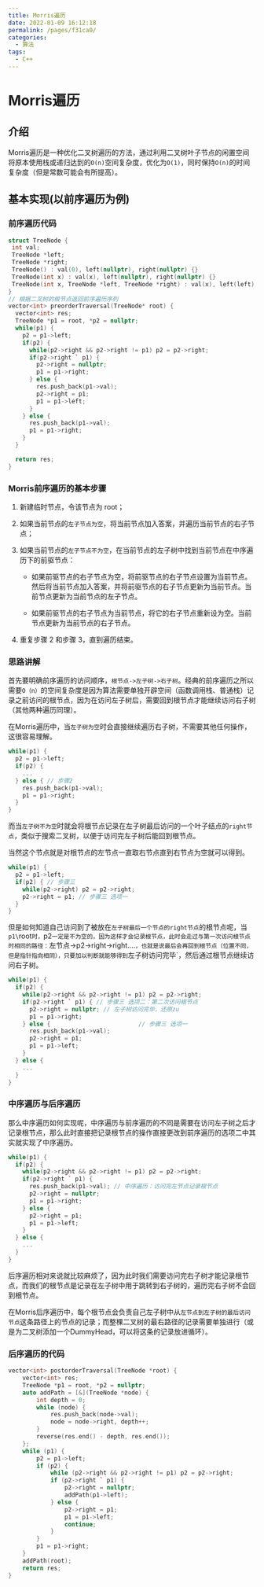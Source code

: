```yaml
---
title: Morris遍历
date: 2022-01-09 16:12:18
permalink: /pages/f31ca0/
categories:
  - 算法
tags:
  - C++
---
```

# Morris遍历

## 介绍

Morris遍历是一种优化二叉树遍历的方法，通过利用二叉树叶子节点的闲置空间将原本使用栈或递归达到的`O(n)`空间复杂度，优化为`O(1)`，同时保持`O(n)`的时间复杂度（但是常数可能会有所提高）。



## 基本实现(以前序遍历为例)

### 前序遍历代码

```cpp
struct TreeNode {
 int val;
 TreeNode *left;
 TreeNode *right;
 TreeNode() : val(0), left(nullptr), right(nullptr) {}
 TreeNode(int x) : val(x), left(nullptr), right(nullptr) {}
 TreeNode(int x, TreeNode *left, TreeNode *right) : val(x), left(left), right(right) {}
}
// 根据二叉树的根节点返回前序遍历序列
vector<int> preorderTraversal(TreeNode* root) {
  vector<int> res;
  TreeNode *p1 = root, *p2 = nullptr;
  while(p1) {
    p2 = p1->left;
    if(p2) {
      while(p2->right && p2->right != p1) p2 = p2->right;
      if(p2->right ` p1) {
        p2->right = nullptr;
        p1 = p1->right;
      } else {
        res.push_back(p1->val);
        p2->right = p1;
        p1 = p1->left;
      }
    } else {
      res.push_back(p1->val);
      p1 = p1->right;
    }
  }

  return res;
}
```



### Morris前序遍历的基本步骤

1. 新建临时节点，令该节点为 root；

2. 如果当前节点的`左子节点为空`，将当前节点加入答案，并遍历当前节点的右子节点；

3. 如果当前节点的`左子节点不为空`，在当前节点的左子树中找到当前节点在中序遍历下的前驱节点：

   - 如果前驱节点的右子节点为空，将前驱节点的右子节点设置为当前节点。然后将当前节点加入答案，并将前驱节点的右子节点更新为当前节点。当前节点更新为当前节点的左子节点。

   - 如果前驱节点的右子节点为当前节点，将它的右子节点重新设为空。当前节点更新为当前节点的右子节点。

4. 重复步骤 2 和步骤 3，直到遍历结束。



### 思路讲解

首先要明确前序遍历的访问顺序，`根节点->左子树->右子树`。经典的前序遍历之所以需要`O（n）`的空间复杂度是因为算法需要单独开辟空间（函数调用栈、普通栈）记录之前访问的根节点，因为在访问左子树后，需要回到根节点才能继续访问右子树（其他两种遍历同理）。

在Morris遍历中，当`左子树为空`时会直接继续遍历右子树，不需要其他任何操作，这很容易理解。

```cpp
while(p1) {
  p2 = p1->left;
  if(p2) {
    ...
  } else { // 步骤2
    res.push_back(p1->val);
    p1 = p1->right;
  }
}
```

而当`左子树不为空`时就会将根节点记录在左子树最后访问的一个叶子结点的`right节点`，类似于搜索二叉树，以便于访问完左子树后能回到根节点。

当然这个节点就是对根节点的左节点一直取右节点直到右节点为空就可以得到。

```cpp
while(p1) {
  p2 = p1->left;
  if(p2) { // 步骤三
    while(p2->right) p2 = p2->right;
    p2->right = p1; // 步骤三 选项一
  }
}

```

但是如何知道自己访问到了被放在`左子树最后一个节点的right节点`的根节点呢，当`p1\`root`时，`p2`一定是不为空的，因为这样才会记录根节点，此时会走过与第一次访问根节点时相同的路径：`左节点->p2->right->right....`，也就是说最后会再回到根节点（位置不同，但是指针指向相同），只要加以判断就能够得到`左子树访问完毕`，然后通过根节点继续访问右子树。

```cpp
while(p1) {
  if(p2) {
    while(p2->right && p2->right != p1) p2 = p2->right;
    if(p2->right ` p1) { // 步骤三 选项二：第二次访问根节点
      p2->right = nullptr; // 左子树访问完毕，还原zu
      p1 = p1->right;
    } else { 						 // 步骤三 选项一
      res.push_back(p1->val);
      p2->right = p1;
      p1 = p1->left;
    }
  } else {
    ...
  }
}
```

### 中序遍历与后序遍历

那么中序遍历如何实现呢，中序遍历与前序遍历的不同是需要在访问左子树之后才记录根节点，那么此时直接把记录根节点的操作直接更改到前序遍历的选项二中其实就实现了中序遍历。

```cpp
while(p1) {
  if(p2) {
    while(p2->right && p2->right != p1) p2 = p2->right;
    if(p2->right ` p1) {
      res.push_back(p1->val); // 中序遍历：访问完左节点记录根节点
      p2->right = nullptr;
      p1 = p1->right;
    } else {
      p2->right = p1;
      p1 = p1->left;
    }
  } else {
    ...
  }
}
```

后序遍历相对来说就比较麻烦了，因为此时我们需要访问完右子树才能记录根节点，而我们的根节点是记录在左子树中用于跳转到右子树的，遍历完右子树不会回到根节点。

在Morris后序遍历中，每个根节点会负责自己左子树中从`左节点到左子树的最后访问节点`这条路径上的节点的记录；而整棵二叉树的最右路径的记录需要单独进行（或是为二叉树添加一个DummyHead，可以将这条的记录放进循环）。

### 后序遍历的代码

```cpp
vector<int> postorderTraversal(TreeNode *root) {
	vector<int> res;
	TreeNode *p1 = root, *p2 = nullptr;
	auto addPath = [&](TreeNode *node) {
		int depth = 0;
		while (node) {
			res.push_back(node->val);
			node = node->right, depth++;
		}
		reverse(res.end() - depth, res.end());
	};
	while (p1) {
		p2 = p1->left;
		if (p2) {
			while (p2->right && p2->right != p1) p2 = p2->right;
			if (p2->right ` p1) {
				p2->right = nullptr;
				addPath(p1->left);
			} else {
				p2->right = p1;
				p1 = p1->left;
				continue;
			}
		}
		p1 = p1->right;
	}
	addPath(root);
	return res;
}
```




